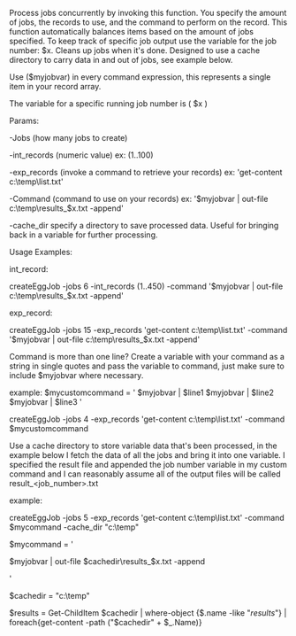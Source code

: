 Process jobs concurrently by invoking this function. You specify the amount of jobs, the records to use, and the command to perform on the record. This  function automatically balances items based on the amount of jobs specified. To keep track of specific job output use the variable for the job number: $x. Cleans up jobs when it's done. Designed to use a cache directory to carry data in and out of jobs, see example below.

Use ($myjobvar) in every command expression, this represents a single item in your record array.

The variable for a specific running job number is ( $x )


Params:

-Jobs (how many jobs to create)

-int_records (numeric value) ex: (1..100)

-exp_records (invoke a command to retrieve your records) ex: 'get-content c:\temp\list.txt'

-Command (command to use on your records) ex: '$myjobvar | out-file c:\temp\results_$x.txt -append'

-cache_dir specify a directory to save processed data. Useful for bringing back in a variable for further processing.


Usage Examples:

int_record:

createEggJob -jobs 6 -int_records (1..450) -command '$myjobvar | out-file c:\temp\results_$x.txt -append'

exp_record:

createEggJob -jobs 15 -exp_records 'get-content c:\temp\list.txt' -command '$myjobvar | out-file c:\temp\results_$x.txt -append'

Command is more than one line? Create a variable with your command as a string in single quotes and pass the variable to command, just make sure to include $myjobvar where necessary.

example:
$mycustomcommand = '
$myjobvar | $line1
$myjobvar | $line2
$myjobvar | $line3
'

createEggJob -jobs 4 -exp_records 'get-content c:\temp\list.txt' -command $mycustomcommand

Use a cache directory to store variable data that's been processed, in the example below I fetch the data of all the jobs and bring it into one variable. I specified the result file and appended the job number variable in my custom command and  I can reasonably assume all of the output files will be called result_<job_number>.txt

example:

createEggJob -jobs 5 -exp_records 'get-content c:\temp\list.txt' -command $mycommand -cache_dir "c:\temp"

$mycommand = '

$myjobvar | out-file $cachedir\results_$x.txt -append

'

$cachedir = "c:\temp"

$results = Get-ChildItem $cachedir | where-object {$.name -like "*results*"} | foreach{get-content -path ("$cachedir" + $_.Name)}
